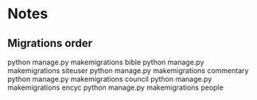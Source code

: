 # Notes

## Migrations order

python manage.py makemigrations bible
python manage.py makemigrations siteuser
python manage.py makemigrations commentary
python manage.py makemigrations council
python manage.py makemigrations encyc
python manage.py makemigrations people
